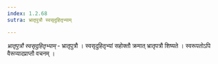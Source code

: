 ```yaml
---
index: 1.2.68
sutra: भ्रातृपुत्रौ स्वसृदुहितृभ्याम्

---
```

_भ्रातृपुत्रौ स्वसृदुहितृभ्याम्_ - भ्रातृपुत्रौ । स्वसृदुहितृभ्यां सहोक्तौ क्रमात् भ्रातृपत्रौ शिष्यते । स्वरूपतोऽपि वैरूप्यादप्राप्तौ वचनम् ।